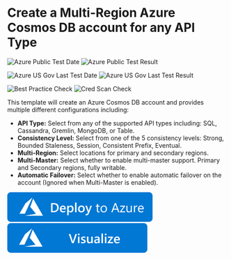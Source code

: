 # Create a Multi-Region Azure Cosmos DB account for any API Type

![Azure Public Test Date](https://azurequickstartsservice.blob.core.windows.net/badges/101-cosmosdb-create-multi-region-account/PublicLastTestDate.svg)
![Azure Public Test Result](https://azurequickstartsservice.blob.core.windows.net/badges/101-cosmosdb-create-multi-region-account/PublicDeployment.svg)

![Azure US Gov Last Test Date](https://azurequickstartsservice.blob.core.windows.net/badges/101-cosmosdb-create-multi-region-account/FairfaxLastTestDate.svg)
![Azure US Gov Last Test Result](https://azurequickstartsservice.blob.core.windows.net/badges/101-cosmosdb-create-multi-region-account/FairfaxDeployment.svg)

![Best Practice Check](https://azurequickstartsservice.blob.core.windows.net/badges/101-cosmosdb-create-multi-region-account/BestPracticeResult.svg)
![Cred Scan Check](https://azurequickstartsservice.blob.core.windows.net/badges/101-cosmosdb-create-multi-region-account/CredScanResult.svg)

This template will create an Azure Cosmos DB account and provides multiple
different configurations including:

- **API Type:** Select from any of the supported API types including: SQL,
  Cassandra, Gremlin, MongoDB, or Table.
- **Consistency Level:** Select from one of the 5 consistency levels: Strong,
  Bounded Staleness, Session, Consistent Prefix, Eventual.
- **Multi-Region:** Select locations for primary and secondary regions.
- **Multi-Master:** Select whether to enable multi-master support. Primary and
  Secondary regions, fully writable.
- **Automatic Failover:** Select whether to enable automatic failover on the
  account (Ignored when Multi-Master is enabled).

[![Deploy To Azure](https://raw.githubusercontent.com/Azure/azure-quickstart-templates/master/1-CONTRIBUTION-GUIDE/images/deploytoazure.svg?sanitize=true)]("https://portal.azure.com/#create/Microsoft.Template/uri/https%3A%2F%2Fraw.githubusercontent.com%2FAzure%2Fazure-quickstart-templates%2Fmaster%2F101-cosmosdb-create-multi-region-account%2Fazuredeploy.json")
[![Visualize](https://raw.githubusercontent.com/Azure/azure-quickstart-templates/master/1-CONTRIBUTION-GUIDE/images/visualizebutton.svg?sanitize=true)]("http://armviz.io/#/?load=https%3A%2F%2Fraw.githubusercontent.com%2FAzure%2Fazure-quickstart-templates%2Fmaster%2F101-cosmosdb-create-multi-region-account%2Fazuredeploy.json")
